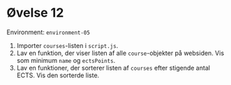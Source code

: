 # Øvelse 12

Environment: `environment-05`

1. Importer `courses`-listen i `script.js`.
2. Lav en funktion, der viser listen af alle `course`-objekter på websiden. Vis som minimum `name` og `ectsPoints`.
3. Lav en funktioner, der sorterer listen af `courses` efter stigende antal ECTS. Vis den sorterde liste.
